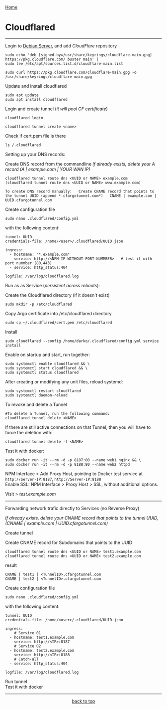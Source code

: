  <p align="left">
  <a href="https://github.com/vdarkobar/Home-Cloud#self-hosted-cloud">Home</a>
</p>  
  
# Cloudflared
  
---
  
Login to <a href="https://github.com/vdarkobar/Home-Cloud/blob/main/shared/Debian.md">Debian Server</a>, and add *CloudFlare* repository
```
sudo echo 'deb [signed-by=/usr/share/keyrings/cloudflare-main.gpg] https://pkg.cloudflare.com/ buster main' |
sudo tee /etc/apt/sources.list.d/cloudflare-main.list

sudo curl https://pkg.cloudflare.com/cloudflare-main.gpg -o /usr/share/keyrings/cloudflare-main.gpg
```
Update and install cloudflared
```
sudo apt update
sudo apt install cloudflared
```

Login and create tunnel (*it will pool CF certificate*)
```
cloudflared login
```
```
cloudflared tunnel create <name>
```

Check if cert.pem file is there
```
ls /.cloudflared
```

Setting up your DNS records:  
  
Create DNS record from the commandline
*If already exists, delete your A record (A | example.com | YOUR WAN IP)*
```
cloudflared tunnel route dns <UUID or NAME> example.com
(cloudflared tunnel route dns <UUID or NAME> www.example.com)
```
  
`To create DNS record manually:  
Create CNAME record that points to the tunnel UUID (append *.cfargotunnel.com*)  
CNAME | example.com | UUID.cfargotunnel.com`
  
Create configuration file 
```
sudo nano .cloudflared/config.yml
```
with the following content:
```
tunnel: UUID
credentials-file: /home/<user>/.cloudflared/UUID.json

ingress:
  - hostname: "*.example.com"
    service: http://<NPM-IP-WITHOUT-PORT-NUMMBER>   # test it with port nummber (80,443)
  - service: http_status:404

logfile: /var/log/cloudflared.log
```
  
Run as as Service (*persistent across reboots*):
  
Create the Cloudflared directory (if it doesn't exist)
```
sudo mkdir -p /etc/cloudflared
```
Copy Argo certificate into /etc/cloudflared directory
```
sudo cp ~/.cloudflared/cert.pem /etc/cloudflared
```

Install
```
sudo cloudflared --config /home/darko/.cloudflared/config.yml service install
```

Enable on startup and start, run together:
```
sudo systemctl enable cloudflared && \
sudo systemctl start cloudflared && \
sudo systemctl status cloudflared
```
  
After creating or modifying any unit files, reload systemd:
```
sudo systemctl restart cloudflared
sudo systemctl daemon-reload
```

To revoke and delete a Tunnel
```
#To delete a Tunnel, run the following command:
cloudflared tunnel delete <NAME>
```

If there are still active connections on that Tunnel, then you will have to force the deletion with:
```
cloudflared tunnel delete -f <NAME>
```
  
Test it with docker:
```
sudo docker run -it --rm -d -p 8187:80 --name web1 nginx && \
sudo docker run -it --rm -d -p 8188:80 --name web2 httpd
```
  
NPM Interface > Add Proxy Host, pointing to Docker test service at `http://Server-IP:8187`, `http://Server-IP:8188`  
Enable SSL: NPM Interface > Proxy Host > SSL, without additional options.  
  
Visit > *test.example.com*
  
---
  
Forwarding network trafic directly to Services (no Reverse Proxy)
  
*If already exists, delete your CNAME record that points to the tunnel UUID, (CNAME | example.com | UUID.cfargotunnel.com)*
  
Create tunnel
  
Create CNAME record for Subdomains that points to the UUID
```
cloudflared tunnel route dns <UUID or NAME> test1.example.com
cloudflared tunnel route dns <UUID or NAME> test2.example.com
```
result
```
CNAME | test1 | <TunnelID>.cfargotunnel.com
CNAME | test2 | <TunnelID>.cfargotunnel.com
```
  
Create configuration file 
```
sudo nano .cloudflared/config.yml
```
  
with the following content:
```
tunnel: UUID
credentials-file: /home/<user>/.cloudflared/UUID.json

ingress:
    # Service 01
  - hostname: test1.example.com
    service: http://<IP>:8187
    # Service 02
  - hostname: test2.example.com
    service: http://<IP>:8188
    # Catch-all
  - service: http_status:404

logfile: /var/log/cloudflared.log
```
  
Run tunnel  
Test it with docker
  
--- 
 
<p align="center">
<a href="https://github.com/vdarkobar/Home-Cloud/blob/main/shared/Cloudflare%20Argo%20Tunnel.md#cloudflared">back to top</a>
</p>
